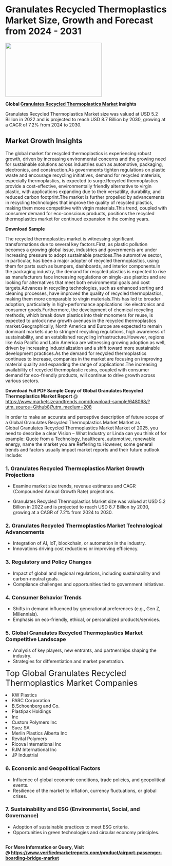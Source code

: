 <H1>Granulates Recycled Thermoplastics Market Size, Growth and Forecast from 2024 - 2031</H1><img class="aligncenter size-medium wp-image-584254" src="https://thirdeyenews.in/wp-content/uploads/2024/09/Global-Market-Research-300x168.jpeg" alt="" width="300" height="168" /><p><strong>Global&nbsp;<a href="https://www.marketsizeandtrends.com/download-sample/648068/?utm_source=Github8j?utm_medium=208">Granulates Recycled Thermoplastics Market</a> Insights</strong></p><p>Granulates Recycled Thermoplastics Market size was valued at USD 5.2 Billion in 2022 and is projected to reach USD 8.7 Billion by 2030, growing at a CAGR of 7.2% from 2024 to 2030.</p><p><h2>Market Growth Insights</h2> <p>The global market for recycled thermoplastics is experiencing robust growth, driven by increasing environmental concerns and the growing need for sustainable solutions across industries such as automotive, packaging, electronics, and construction.As governments tighten regulations on plastic waste and encourage recycling initiatives, demand for recycled materials, especially thermoplastics, is expected to surge.Recycled thermoplastics provide a cost-effective, environmentally friendly alternative to virgin plastic, with applications expanding due to their versatility, durability, and reduced carbon footprint.The market is further propelled by advancements in recycling technologies that improve the quality of recycled plastics, making them more competitive with virgin materials.This trend, coupled with consumer demand for eco-conscious products, positions the recycled thermoplastics market for continued expansion in the coming years.</p> <p><strong>Download Sample</strong></p> <p>The recycled thermoplastics market is witnessing significant transformations due to several key factors.First, as plastic pollution becomes a growing global issue, industries and governments are under increasing pressure to adopt sustainable practices.The automotive sector, in particular, has been a major adopter of recycled thermoplastics, using them for parts such as bumpers, dashboards, and interior components.In the packaging industry, the demand for recycled plastics is expected to rise as manufacturers face increasing regulations on single-use plastics and are looking for alternatives that meet both environmental goals and cost targets.Advances in recycling technologies, such as enhanced sorting and cleaning processes, have improved the quality of recycled thermoplastics, making them more comparable to virgin materials.This has led to broader adoption, particularly in high-performance applications like electronics and consumer goods.Furthermore, the development of chemical recycling methods, which break down plastics into their monomers for reuse, is expected to unlock new growth avenues in the recycled thermoplastics market.Geographically, North America and Europe are expected to remain dominant markets due to stringent recycling regulations, high awareness of sustainability, and an established recycling infrastructure.However, regions like Asia Pacific and Latin America are witnessing growing adoption as well, driven by increasing industrialization and a shift toward more sustainable development practices.As the demand for recycled thermoplastics continues to increase, companies in the market are focusing on improving material quality and expanding the range of applications.The increasing availability of recycled thermoplastic resins, coupled with consumer demand for eco-friendly products, will continue to drive growth across various sectors.</p> <p><span class=""><strong>Download Full PDF Sample Copy of Global Granulates Recycled Thermoplastics Market Report</strong> @ <a href="https://www.marketsizeandtrends.com/download-sample/648068/?utm_source=Github8j?utm_medium=208" target="_blank">https://www.marketsizeandtrends.com/download-sample/648068/?utm_source=Github8j?utm_medium=208</a></span></p><p>In order to make an accurate and perceptive description of future scope of a Global&nbsp;Granulates Recycled Thermoplastics Market Market as Global&nbsp;Granulates Recycled Thermoplastics Market Market of 2025, you need to describe a clear Vision &ndash; What Industry or Linda can you think of for example: Quote from a Technology, healthcare, automotive, renewable energy, name the market you are Reffering to.However, some general trends and factors usually impact market reports and their future outlook include:</p><h3>1.&nbsp;<strong>Granulates Recycled Thermoplastics Market Growth Projections</strong></h3><ul><li>Examine market size trends, revenue estimates and CAGR (Compounded Annual Growth Rate) projections.</li><li><p>Granulates Recycled Thermoplastics Market size was valued at USD 5.2 Billion in 2022 and is projected to reach USD 8.7 Billion by 2030, growing at a CAGR of 7.2% from 2024 to 2030.</p></li></ul><h3>2.&nbsp;<strong>Granulates Recycled Thermoplastics Market Technological Advancements</strong></h3><ul><li>Integration of AI, IoT, blockchain, or automation in the industry.</li><li>Innovations driving cost reductions or improving efficiency.</li></ul><h3>3.&nbsp;<strong>Regulatory and Policy Changes</strong></h3><ul><li>Impact of global and regional regulations, including sustainability and carbon-neutral goals.</li><li>Compliance challenges and opportunities tied to government initiatives.</li></ul><h3>4.&nbsp;<strong>Consumer Behavior Trends</strong></h3><ul><li>Shifts in demand influenced by generational preferences (e.g., Gen Z, Millennials).</li><li>Emphasis on eco-friendly, ethical, or personalized products/services.</li></ul><h3>5.&nbsp;<strong>Global Granulates Recycled Thermoplastics Market Competitive Landscape</strong></h3><ul><li>Analysis of key players, new entrants, and partnerships shaping the industry.</li><li>Strategies for differentiation and market penetration.</li></ul><p data-pm-slice="1 1 []"><span style="color: inherit; font-family: inherit; font-size: 25px;">Top Global Granulates Recycled Thermoplastics Market Companies</span></p><div class="" data-test-id=""><p><li>KW Plastics</li><li> PARC Corporation</li><li> B.Schoenberg and Co.</li><li> Plastipak Holdings</li><li> Inc</li><li> Custom Polymers Inc</li><li> Suez SA</li><li> Merlin Plastics Alberta Inc</li><li> Revital Polymers</li><li> Ricova International Inc</li><li> RJM International Inc</li><li> JP Industrial</li></p></div><h3>6.&nbsp;<strong>Economic and Geopolitical Factors</strong></h3><ul><li>Influence of global economic conditions, trade policies, and geopolitical events.</li><li>Resilience of the market to inflation, currency fluctuations, or global crises.</li></ul><h3>7.&nbsp;<strong>Sustainability and ESG (Environmental, Social, and Governance)</strong></h3><ul><li>Adoption of sustainable practices to meet ESG criteria.</li><li>Opportunities in green technologies and circular economy principles.</li></ul><h2><strong style="font-size: 14px;">For More Information or Query, Visit @&nbsp;</strong><a style="background-color: #ffffff; font-size: 14px;" href="https://www.marketsizeandtrends.com/report/granulates-recycled-thermoplastics-market/" target="_blank">https://www.verifiedmarketreports.com/product/airport-passenger-boarding-bridge-market</a></h2>
